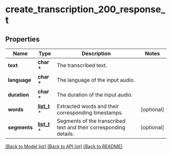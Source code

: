 # create_transcription_200_response_t

## Properties
Name | Type | Description | Notes
------------ | ------------- | ------------- | -------------
**text** | **char \*** | The transcribed text. | 
**language** | **char \*** | The language of the input audio. | 
**duration** | **char \*** | The duration of the input audio. | 
**words** | [**list_t**](transcription_word.md) \* | Extracted words and their corresponding timestamps. | [optional] 
**segments** | [**list_t**](transcription_segment.md) \* | Segments of the transcribed text and their corresponding details. | [optional] 

[[Back to Model list]](../README.md#documentation-for-models) [[Back to API list]](../README.md#documentation-for-api-endpoints) [[Back to README]](../README.md)


